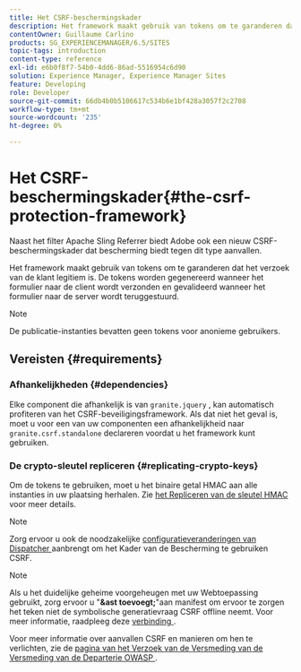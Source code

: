 ```yaml
---
title: Het CSRF-beschermingskader
description: Het framework maakt gebruik van tokens om te garanderen dat het verzoek van de klant legitiem is
contentOwner: Guillaume Carlino
products: SG_EXPERIENCEMANAGER/6.5/SITES
topic-tags: introduction
content-type: reference
exl-id: e6b0f8f7-54b0-4dd6-86ad-5516954c6d90
solution: Experience Manager, Experience Manager Sites
feature: Developing
role: Developer
source-git-commit: 66db4b0b5106617c534b6e1bf428a3057f2c2708
workflow-type: tm+mt
source-wordcount: '235'
ht-degree: 0%

---
```


# Het CSRF-beschermingskader{#the-csrf-protection-framework}

Naast het filter Apache Sling Referrer biedt Adobe ook een nieuw CSRF-beschermingskader dat bescherming biedt tegen dit type aanvallen.

Het framework maakt gebruik van tokens om te garanderen dat het verzoek van de klant legitiem is. De tokens worden gegenereerd wanneer het formulier naar de client wordt verzonden en gevalideerd wanneer het formulier naar de server wordt teruggestuurd.

>[!NOTE]
>
>De publicatie-instanties bevatten geen tokens voor anonieme gebruikers.

## Vereisten {#requirements}

### Afhankelijkheden {#dependencies}

Elke component die afhankelijk is van `granite.jquery` , kan automatisch profiteren van het CSRF-beveiligingsframework. Als dat niet het geval is, moet u voor een van uw componenten een afhankelijkheid naar `granite.csrf.standalone` declareren voordat u het framework kunt gebruiken.

### De crypto-sleutel repliceren {#replicating-crypto-keys}

Om de tokens te gebruiken, moet u het binaire getal HMAC aan alle instanties in uw plaatsing herhalen. Zie [ het Repliceren van de sleutel HMAC ](/help/sites-administering/encapsulated-token.md#replicating-the-hmac-key) voor meer details.

>[!NOTE]
>
>Zorg ervoor u ook de noodzakelijke [ configuratieveranderingen van Dispatcher ](https://helpx.adobe.com/experience-manager/dispatcher/user-guide.html) aanbrengt om het Kader van de Bescherming te gebruiken CSRF.

>[!NOTE]
>
>Als u het duidelijke geheime voorgeheugen met uw Webtoepassing gebruikt, zorg ervoor u &quot;**&amp;ast toevoegt;**&quot;aan manifest om ervoor te zorgen het teken niet de symbolische generatievraag CSRF offline neemt. Voor meer informatie, raadpleeg deze [ verbinding ](https://www.w3.org/TR/offline-webapps/).
>
Voor meer informatie over aanvallen CSRF en manieren om hen te verlichten, zie de [ pagina van het Verzoek van de Versmeding van de Versmeding van de Departerie OWASP ](https://owasp.org/www-community/attacks/csrf).
